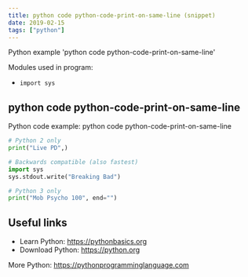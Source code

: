 ```yaml
---
title: python code python-code-print-on-same-line (snippet)
date: 2019-02-15
tags: ["python"]
---
```

Python example 'python code python-code-print-on-same-line'


Modules used in program: 
* `import sys`

## python code python-code-print-on-same-line

Python code example: python code python-code-print-on-same-line

```python
# Python 2 only
print("Live PD",)

# Backwards compatible (also fastest)
import sys
sys.stdout.write("Breaking Bad")

# Python 3 only
print("Mob Psycho 100", end="")


```

## Useful links

- Learn Python: https://pythonbasics.org
- Download Python: https://python.org

More Python: https://pythonprogramminglanguage.com
